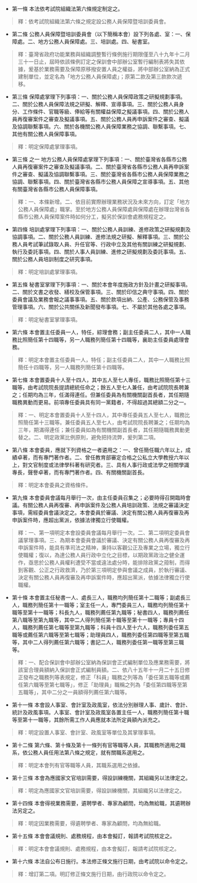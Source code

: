 * 第一條 本法依考試院組織法第六條規定制定之。

> 釋：依考試院組織法第六條之規定設公務人員保障暨培訓委員會。

* 第二條 公務人員保障暨培訓委員會（以下簡稱本會）設下列各處、室：一、保障處。二、地方公務人員保障處。三、培訓處。四、秘書室。

> 釋：臺灣省政府功能業務與組織調整暫行條例施行期限僅至八十九年十二月三十一日止，屆時依該條例訂定之保訓會中部辦公室暫行編制表將失其依據，爰基於業務需要及保障原移撥安置人員之權益，將中部辦公室納為正式建制單位，並定名為「地方公務人員保障處」；原第二款及第三款款次遞移。

* 第三條 保障處掌理下列事項：一、關於公務人員保障政策之研擬規劃事項。二、關於公務人員保障法規之研擬、解釋、宣導事項。三、關於公務人員身分、工作條件、官職等級、俸給等有關權益保障之擬議事項。四、關於公務人員再復審案件之審查及擬議事項。五、關於公務人員再申訴案件之審查、擬議及協調聯繫事項。六、關於各機關公務人員保障業務之協調、聯繫事項。七、其他有關公務人員保障事項。

> 釋：明定保障處掌理事項。

* 第三條 之一 地方公務人員保障處掌理下列事項：一、關於臺灣省各縣市公務人員再復審案件之審查及擬議事項。二、關於臺灣省各縣市公務人員再申訴案件之審查、擬議及協調聯繫事項。三、關於臺灣省各縣市公務人員保障業務之協調、聯繫事項。四、關於臺灣省各縣市公務人員保障之宣導事項。五、其他有關臺灣省各縣市公務人員保障事項。

> 釋：一、本條新增。二、依目前實際辦理業務狀況及未來方向，訂定「地方公務人員保障處」職掌。至於地方公務人員保障處與保障處在辦理台灣省各縣市公務人員保障案件時如何分工，擬另於保訓會處務規程定之。

* 第四條 培訓處掌理下列事項：一、關於公務人員訓練、進修政策之研擬規劃及協調事項。二、關於公務人員訓練、進修法規之研擬、解釋事項。三、關於公務人員考試筆試錄取人員、升任官等、行政中立及其他有關訓練之研擬規劃、執行及委託事項。四、關於人事人員訓練、進修之研擬規劃及委託事項。五、關於公務人員培訓制度之研究事項。

> 釋：明定培訓處掌理事項。

* 第五條 秘書室掌理下列事項：一、關於本會年度施政方針及計畫之研擬事項。二、關於文書之收發、繕校及保管事項。三、關於印信之典守事項。四、關於委員會議及業務會報之議事事項。五、關於款項出納、公產、公務保管及事務管理事項。六、關於公共關係及新聞發布事項。七、不屬於其他各處之事項。

> 釋：明定秘書室掌理事項。

* 第六條 本會置主任委員一人，特任，綜理會務；副主任委員二人，其中一人職務比照簡任第十四職等，另一人職務列簡任第十四職等，襄助主任委員處理會務。

> 釋：明定本會置主任委員一人，特任；副主任委員二人，其中一人職務比照簡任十四職等，另一人職務列簡任第十四職等。

* 第七條 本會置委員十人至十四人，其中五人至七人專任，職務比照簡任第十三職等，由考試院院長提請總統任命之；餘五人至七人兼任，由考試院院長聘兼之；任期均為三年，任滿得連任。但兼任委員為有關機關副首長者，其任期隨職務異動而更易。前項專任委員具有同一黨籍者，不得超過其總額二分之一。

> 釋：一、明定本會置委員十人至十四人，其中專任委員五人至七人，職務比照簡任第十三職等。兼任委員五人至七人，由考試院院長聘兼之；任期均為三年，期滿得連任；兼任委員如為有關機關副首長者，其任期隨職務異動更替之。二、明定政黨比例原則，避免把持流弊，爰列第二項。

* 第八條 本會委員，應就下列資格之一者遴用之：一、曾任簡任職六年以上，成績卓著，而有專門著作者。二、曾任教育部審定合格之公私立大學教授六年以上，對文官制度或法律學科著有研究者。三、具有人事行政或法學之相關學識專長，聲譽卓著，而有專門著作者。四、有關機關副首長。

> 釋：明定本會委員之資格條件。

* 第九條 本會委員會議每月舉行一次，由主任委員召集之；必要時得召開臨時會議。有關公務人員再復審、再申訴案件及公務人員培訓政策、法規之審議決定事項，需經委員會議決定之。本會委員於審議、決定有關公務人員再復審及再申訴案件時，應超出黨派，依據法律獨立行使職權。

> 釋：一、第一項明定本會設委員會議每月舉行一次。二、第二項明定委員會議掌理事項。三、為期本會委員會議於審議、決定有關公務人員再復審及再申訴案件時，能具有準司法之精神，秉持以客觀公正及專業之立場，獨立行使職權；復以，為達公務人員行政中立化之目標，以期政黨政治之健全運作，亟思於公務人員權利遭受不當或違法處分時，能排除政黨之箝制，而得到客觀、公正之行政救濟，乃於第三項明定參與會議之成員，於執行審議、決定有關公務人員再復審及再申訴案件時，應超出黨派，依據法律獨立行使職權。

* 第十條 本會置主任秘書一人、處長三人，職務均列簡任第十二職等；副處長三人，職務列簡任第十一職等；室主任一人，專門委員三人，職務均列簡任第十職等至第十一職等；科長九人，職務列薦任第九職等；秘書四人，職務列薦任第八職等至第九職等，其中二人得列簡任第十職等至第十一職等；專員十四人，職務列薦任第七職等至第九職等；科員十四人至十六人，職務列委任第五職等或薦任第六職等至第七職等；助理員四人，職務列委任第四職等至第五職等，其中二人得列薦任第六職等；書記二人，職務列委任第一職等至第三職等。

> 釋：一、配合保訓會中部辦公室納為保訓會正式編制單位及應業務需要，將該室合理員額納入保訓會正式編制員額。二、依八十五年十一月二十五日修正發布之職務列等表規定，修正「科員」職務之列等為「委任第五職等或薦任第六職等至第七職等」，修正「助理員」職稱之列為「委任第四職等至第五職等」，其中二分之一員額得列薦任第六職等。

* 第十一條 本會設人事室、會計室及政風室，依法分別辦理人事、歲計、會計、統計及政風事項。人事室、會計室及政風室各置主任一人，職務列簡任第十職等至第十一職等，其餘所需工作人員應就本法所定員額內派充之。

> 釋：明定設置人事室、會計室、政風室等單位及其掌理事項。

* 第十二條 第六條、第十條及第十一條列有官等職等人員，其職務所適用之職系，依公務人員任用法第八條之規定，就有關職系選用之。

> 釋：明定本會列有官等職等人員，其職系選用之依據。

* 第十三條 本會為應國家文官培訓需要，得設訓練機關，其組織另以法律定之。

> 釋：明定為應國家文官培訓需要，得設訓練機關，其組織另以法律定之。

* 第十四條 本會得視業務需要，遴聘學者、專家為顧問，均為無給職，其遴聘辦法另定之。

> 釋：明定因業務需要，得遴聘學者、專家為顧問，均為無給職。

* 第十五條 本會會議規則、處務規程，由本會擬訂，報請考試院核定之。

> 釋：明定本會會議規則、處務規程，由本會擬訂，報請考試院核定之。

* 第十六條 本法自公布日施行。本法修正條文施行日期，由考試院以命令定之。

> 釋：增訂第二項。明訂修正條文施行日期，由行政院以命令定之。

